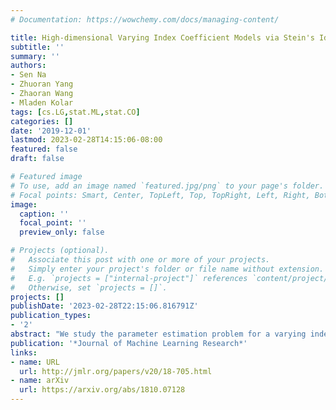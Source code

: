```yaml
---
# Documentation: https://wowchemy.com/docs/managing-content/

title: High-dimensional Varying Index Coefficient Models via Stein's Identity
subtitle: ''
summary: ''
authors:
- Sen Na
- Zhuoran Yang
- Zhaoran Wang
- Mladen Kolar
tags: [cs.LG,stat.ML,stat.CO]
categories: []
date: '2019-12-01'
lastmod: 2023-02-28T14:15:06-08:00
featured: false
draft: false

# Featured image
# To use, add an image named `featured.jpg/png` to your page's folder.
# Focal points: Smart, Center, TopLeft, Top, TopRight, Left, Right, BottomLeft, Bottom, BottomRight.
image:
  caption: ''
  focal_point: ''
  preview_only: false

# Projects (optional).
#   Associate this post with one or more of your projects.
#   Simply enter your project's folder or file name without extension.
#   E.g. `projects = ["internal-project"]` references `content/project/deep-learning/index.md`.
#   Otherwise, set `projects = []`.
projects: []
publishDate: '2023-02-28T22:15:06.816791Z'
publication_types:
- '2'
abstract: "We study the parameter estimation problem for a varying index coefficient model in high dimensions. Unlike the most existing works that iteratively estimate the parameters and link functions, based on the generalized Stein's identity, we propose computationally efficient estimators for the high-dimensional parameters without estimating the link functions. We consider two different setups where we either estimate each sparse parameter vector individually or estimate the parameters simultaneously as a sparse or low-rank matrix. For all these cases, our estimators are shown to achieve optimal statistical rates of convergence (up to logarithmic terms in the low-rank setting). Moreover, throughout our analysis, we only require the covariate to satisfy certain moment conditions, which is significantly weaker than the Gaussian or elliptically symmetric assumptions that are commonly made in the existing literature. Finally, we conduct extensive numerical experiments to corroborate the theoretical results."
publication: '*Journal of Machine Learning Research*'
links:
- name: URL
  url: http://jmlr.org/papers/v20/18-705.html
- name: arXiv
  url: https://arxiv.org/abs/1810.07128
---
```

